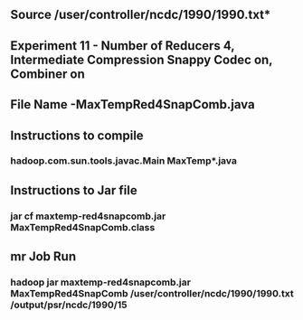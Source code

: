 ## Source /user/controller/ncdc/1990/1990.txt*

## Experiment 11 - Number of Reducers 4, Intermediate Compression Snappy Codec on, Combiner on

## File Name -MaxTempRed4SnapComb.java

## Instructions to compile

### hadoop.com.sun.tools.javac.Main MaxTemp*.java

## Instructions to Jar file

### jar cf maxtemp-red4snapcomb.jar MaxTempRed4SnapComb.class

## mr Job Run

### hadoop jar maxtemp-red4snapcomb.jar MaxTempRed4SnapComb /user/controller/ncdc/1990/1990.txt /output/psr/ncdc/1990/15
